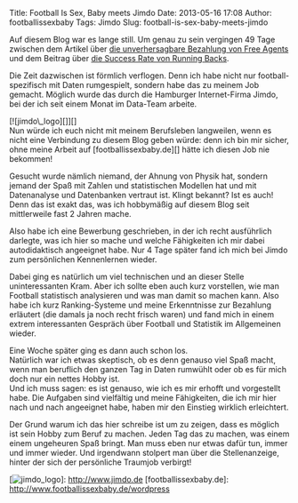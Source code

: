 Title: Football Is Sex, Baby meets Jimdo
Date: 2013-05-16 17:08
Author: footballissexbaby
Tags: Jimdo
Slug: football-is-sex-baby-meets-jimdo

Auf diesem Blog war es lange still. Um genau zu sein vergingen 49 Tage
zwischen dem Artikel über [die unverhersagbare Bezahlung von Free
Agents][] und dem Beitrag über [die Success Rate von Running Backs][].

Die Zeit dazwischen ist förmlich verflogen. Denn ich habe nicht nur
football-spezifisch mit Daten rumgespielt, sondern habe das zu meinem
Job gemacht. Möglich wurde das durch die Hamburger Internet-Firma Jimdo,
bei der ich seit einem Monat im Data-Team arbeite.

<div>
[![jimdo\_logo][]][]

</div>
Nun würde ich euch nicht mit meinem Berufsleben langweilen, wenn es
nicht eine Verbindung zu diesem Blog geben würde: denn ich bin mir
sicher, ohne meine Arbeit auf [footballissexbaby.de][] hätte ich diesen
Job nie bekommen!

Gesucht wurde nämlich niemand, der Ahnung von Physik hat, sondern jemand
der Spaß mit Zahlen und statistischen Modellen hat und mit Datenanalyse
und Datenbanken vertraut ist. Klingt bekannt? Ist es auch! Denn das ist
exakt das, was ich hobbymäßig auf diesem Blog seit mittlerweile fast 2
Jahren mache.

Also habe ich eine Bewerbung geschrieben, in der ich recht ausführlich
darlegte, was ich hier so mache und welche Fähigkeiten ich mir dabei
autodidaktisch angeeignet habe. Nur 4 Tage später fand ich mich bei
Jimdo zum persönlichen Kennenlernen wieder.

Dabei ging es natürlich um viel technischen und an dieser Stelle
uninteressanten Kram. Aber ich sollte eben auch kurz vorstellen, wie man
Football statistisch analysieren und was man damit so machen kann. Also
habe ich kurz Ranking-Systeme und meine Erkenntnisse zur Bezahlung
erläutert (die damals ja noch recht frisch waren) und fand mich in einem
extrem interessanten Gespräch über Football und Statistik im Allgemeinen
wieder.

Eine Woche später ging es dann auch schon los.  
Natürlich war ich etwas skeptisch, ob es denn genauso viel Spaß macht,
wenn man beruflich den ganzen Tag in Daten rumwühlt oder ob es für mich
doch nur ein nettes Hobby ist.  
Und ich muss sagen: es ist genauso, wie ich es mir erhofft und
vorgestellt habe. Die Aufgaben sind vielfältig und meine Fähigkeiten,
die ich mir hier nach und nach angeeignet habe, haben mir den Einstieg
wirklich erleichtert.

Der Grund warum ich das hier schreibe ist um zu zeigen, dass es möglich
ist sein Hobby zum Beruf zu machen. Jeden Tag das zu machen, was einem
einem ungeheuren Spaß bringt. Man muss eben nur etwas dafür tun, immer
und immer wieder. Und irgendwann stolpert man über die Stellenanzeige,
hinter der sich der persönliche Traumjob verbirgt!

  [die unverhersagbare Bezahlung von Free Agents]: http://footballissexbaby.de/wordpress/2013/03/die-unvorhersagbare-free-agency/
    "Die unvorhersagbare Free Agency"
  [die Success Rate von Running Backs]: http://footballissexbaby.de/wordpress/2013/05/die-erfolgsquote-der-running-backs/
    "Die Erfolgsquote der Running Backs"
  [jimdo\_logo]: http://footballissexbaby.de/wordpress/wp-content/uploads/2013/05/jimdo_logo-300x108.jpg
  [![jimdo\_logo][]]: http://www.jimdo.de
  [footballissexbaby.de]: http://www.footballissexbaby.de/wordpress
